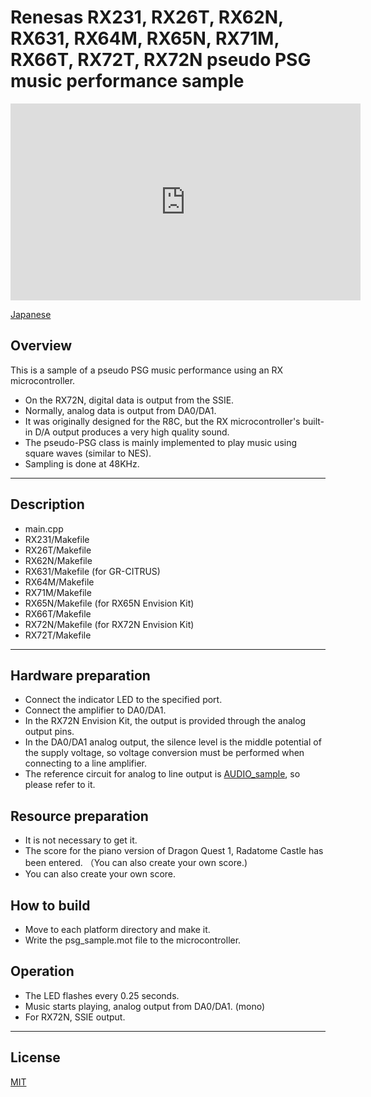 Renesas RX231, RX26T, RX62N, RX631, RX64M, RX65N, RX71M, RX66T, RX72T, RX72N pseudo PSG music performance sample
=========

<iframe width="560" height="315" src="https://www.youtube.com/watch?v=4ZHuMYcSQko" frameborder="0" allow="accelerometer; autoplay; clipboard-write; encrypted-media; gyroscope; picture-in-picture" allowfullscreen></iframe>

[Japanese](READMEja.md)
   
## Overview

This is a sample of a pseudo PSG music performance using an RX microcontroller. 
   
- On the RX72N, digital data is output from the SSIE.
- Normally, analog data is output from DA0/DA1.
- It was originally designed for the R8C, but the RX microcontroller's built-in D/A output produces a very high quality sound.
- The pseudo-PSG class is mainly implemented to play music using square waves (similar to NES).
- Sampling is done at 48KHz.
   
---

## Description

- main.cpp
- RX231/Makefile
- RX26T/Makefile
- RX62N/Makefile
- RX631/Makefile (for GR-CITRUS)
- RX64M/Makefile
- RX71M/Makefile
- RX65N/Makefile (for RX65N Envision Kit)
- RX66T/Makefile
- RX72N/Makefile (for RX72N Envision Kit)
- RX72T/Makefile

---

## Hardware preparation

 - Connect the indicator LED to the specified port.
 - Connect the amplifier to DA0/DA1.
 - In the RX72N Envision Kit, the output is provided through the analog output pins.
 - In the DA0/DA1 analog output, the silence level is the middle potential of the supply voltage, so voltage conversion must be performed when connecting to a line amplifier.
 - The reference circuit for analog to line output is [AUDIO_sample](./AUDIO_sample), so please refer to it.

## Resource preparation

- It is not necessary to get it.
- The score for the piano version of Dragon Quest 1, Radatome Castle has been entered. （You can also create your own score.)
- You can also create your own score.
   
## How to build
   
- Move to each platform directory and make it.
- Write the psg_sample.mot file to the microcontroller.
   
## Operation

- The LED flashes every 0.25 seconds.
- Music starts playing, analog output from DA0/DA1. (mono)
- For RX72N, SSIE output.
    
-----
   
License
----

[MIT](../LICENSE)
